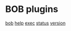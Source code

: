 # BOB plugins

[bob](commands/bob.md)
[help](commands/help.md)
[exec](commands/exec.md)
[status](commands/status.md)
[version](commands/version.md)

<!--stackedit_data:
eyJoaXN0b3J5IjpbNjM3MjEzNTMxXX0=
-->
